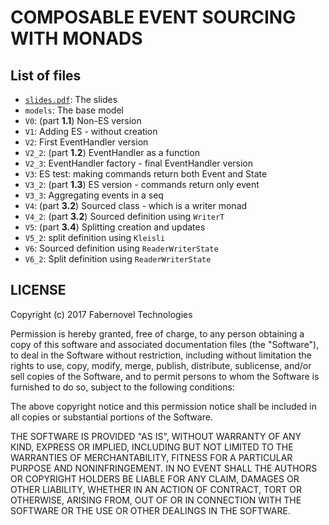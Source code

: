COMPOSABLE EVENT SOURCING WITH MONADS
=====================================

List of files
-------------

- [`slides.pdf`](https://raw.githubusercontent.com/dohzya/scalaio-2017-esmonad/master/slides.pdf): The slides
- `models`: The base model
- `V0`: (part **1.1**) Non-ES version
- `V1`: Adding ES - without creation
- `V2`: First EventHandler version
- `V2_2`: (part **1.2**) EventHandler as a function
- `V2_3`: EventHandler factory - final EventHandler version
- `V3`: ES test: making commands return both Event and State
- `V3_2`: (part **1.3**) ES version - commands return only event
- `V3_3`: Aggregating events in a seq
- `V4`: (part **3.2**) Sourced class - which is a writer monad
- `V4_2`: (part **3.2**) Sourced definition using `WriterT`
- `V5`: (part **3.4**) Splitting creation and updates
- `V5_2`: split definition using `Kleisli`
- `V6`: Sourced definition using `ReaderWriterState`
- `V6_2`: Split definition using `ReaderWriterState`

LICENSE
-------

Copyright (c) 2017 Fabernovel Technologies

Permission is hereby granted, free of charge, to any person obtaining a copy
of this software and associated documentation files (the "Software"), to deal
in the Software without restriction, including without limitation the rights
to use, copy, modify, merge, publish, distribute, sublicense, and/or sell
copies of the Software, and to permit persons to whom the Software is
furnished to do so, subject to the following conditions:

The above copyright notice and this permission notice shall be included in all
copies or substantial portions of the Software.

THE SOFTWARE IS PROVIDED "AS IS", WITHOUT WARRANTY OF ANY KIND, EXPRESS OR
IMPLIED, INCLUDING BUT NOT LIMITED TO THE WARRANTIES OF MERCHANTABILITY,
FITNESS FOR A PARTICULAR PURPOSE AND NONINFRINGEMENT. IN NO EVENT SHALL THE
AUTHORS OR COPYRIGHT HOLDERS BE LIABLE FOR ANY CLAIM, DAMAGES OR OTHER
LIABILITY, WHETHER IN AN ACTION OF CONTRACT, TORT OR OTHERWISE, ARISING FROM,
OUT OF OR IN CONNECTION WITH THE SOFTWARE OR THE USE OR OTHER DEALINGS IN THE
SOFTWARE.
